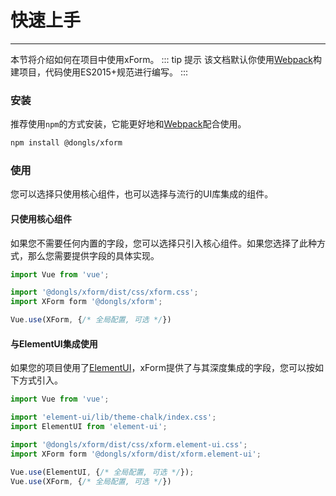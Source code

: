 # 快速上手
---
本节将介绍如何在项目中使用xForm。
::: tip 提示
该文档默认你使用[Webpack][webpack]构建项目，代码使用ES2015+规范进行编写。
:::


### 安装
推荐使用`npm`的方式安装，它能更好地和[Webpack][webpack]配合使用。
```sh
npm install @dongls/xform
```

### 使用
您可以选择只使用核心组件，也可以选择与流行的UI库集成的组件。

#### 只使用核心组件
如果您不需要任何内置的字段，您可以选择只引入核心组件。如果您选择了此种方式，那么您需要提供字段的具体实现。
```javascript
import Vue from 'vue';

import '@dongls/xform/dist/css/xform.css';
import XForm form '@dongls/xform';

Vue.use(XForm, {/* 全局配置, 可选 */})
```

#### 与ElementUI集成使用
如果您的项目使用了[ElementUI][ElementUI]，xForm提供了与其深度集成的字段，您可以按如下方式引入。
```javascript
import Vue from 'vue';

import 'element-ui/lib/theme-chalk/index.css';
import ElementUI from 'element-ui';

import '@dongls/xform/dist/css/xform.element-ui.css';
import XForm form '@dongls/xform/dist/xform.element-ui';

Vue.use(ElementUI, {/* 全局配置, 可选 */});
Vue.use(XForm, {/* 全局配置, 可选 */})
```

[Webpack]: https://webpack.js.org
[ElementUI]: https://element.eleme.cn